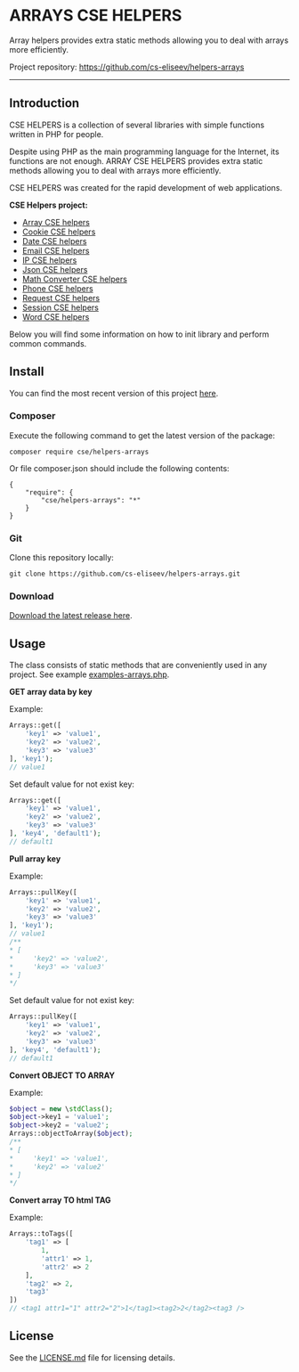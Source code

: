 ARRAYS CSE HELPERS
=======

Array helpers provides extra static methods allowing you to deal with arrays more efficiently.

Project repository: https://github.com/cs-eliseev/helpers-arrays

***


## Introduction

CSE HELPERS is a collection of several libraries with simple functions written in PHP for people.

Despite using PHP as the main programming language for the Internet, its functions are not enough. ARRAY CSE HELPERS provides extra static methods allowing you to deal with arrays more efficiently.

CSE HELPERS was created for the rapid development of web applications.

**CSE Helpers project:**
* [Array CSE helpers](https://github.com/cs-eliseev/helpers-arrays)
* [Cookie CSE helpers](https://github.com/cs-eliseev/helpers-cookie)
* [Date CSE helpers](https://github.com/cs-eliseev/helpers-date)
* [Email CSE helpers](https://github.com/cs-eliseev/helpers-email)
* [IP CSE helpers](https://github.com/cs-eliseev/helpers-ip)
* [Json CSE helpers](https://github.com/cs-eliseev/helpers-json)
* [Math Converter CSE helpers](https://github.com/cs-eliseev/helpers-math-converter)
* [Phone CSE helpers](https://github.com/cs-eliseev/helpers-phone)
* [Request CSE helpers](https://github.com/cs-eliseev/helpers-request)
* [Session CSE helpers](https://github.com/cs-eliseev/helpers-session)
* [Word CSE helpers](https://github.com/cs-eliseev/helpers-word)

Below you will find some information on how to init library and perform common commands.


## Install

You can find the most recent version of this project [here](https://github.com/cs-eliseev/helpers-arrays).

### Composer

Execute the following command to get the latest version of the package:
```shell
composer require cse/helpers-arrays
```

Or file composer.json should include the following contents:
```
{
    "require": {
        "cse/helpers-arrays": "*"
    }
}
```

### Git

Clone this repository locally:
```
git clone https://github.com/cs-eliseev/helpers-arrays.git
```

### Download

[Download the latest release here](https://github.com/cs-eliseev/helpers-arrays/archive/master.zip).



## Usage

The class consists of static methods that are conveniently used in any project. See example [examples-arrays.php](https://github.com/cs-eliseev/helpers-arrays/blob/master/examples/examples-arrays.php).

**GET array data by key**

Example:
```php
Arrays::get([
    'key1' => 'value1',
    'key2' => 'value2',
    'key3' => 'value3'
], 'key1');
// value1
```

Set default value for not exist key:
```php
Arrays::get([
    'key1' => 'value1',
    'key2' => 'value2',
    'key3' => 'value3'
], 'key4', 'default1');
// default1
```

**Pull array key**

Example:
```php
Arrays::pullKey([
    'key1' => 'value1',
    'key2' => 'value2',
    'key3' => 'value3'
], 'key1');
// value1
/**
* [
*     'key2' => 'value2',
*     'key3' => 'value3'
* ]
*/
```

Set default value for not exist key:
```php
Arrays::pullKey([
    'key1' => 'value1',
    'key2' => 'value2',
    'key3' => 'value3'
], 'key4', 'default1');
// default1
```

**Convert OBJECT TO ARRAY**

Example:
```php
$object = new \stdClass();
$object->key1 = 'value1';
$object->key2 = 'value2';
Arrays::objectToArray($object);
/**
* [
*     'key1' => 'value1',
*     'key2' => 'value2'
* ]
*/
```

**Convert array TO html TAG**

Example:
```php
Arrays::toTags([
    'tag1' => [
        1,
        'attr1' => 1,
        'attr2' => 2
    ],
    'tag2' => 2,
    'tag3'
])
// <tag1 attr1="1" attr2="2">1</tag1><tag2>2</tag2><tag3 />
```


## License

See the [LICENSE.md](https://github.com/cs-session/helpers-arrays/blob/master/LICENSE.md) file for licensing details.